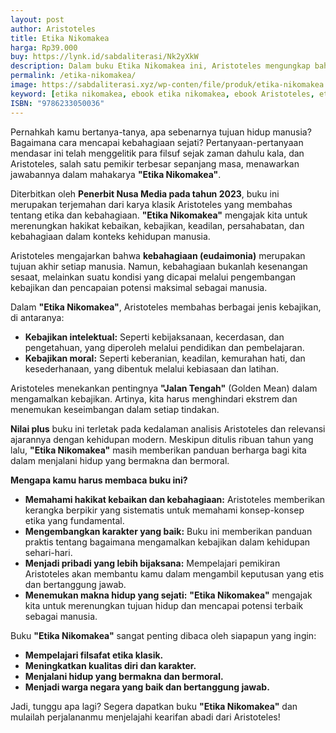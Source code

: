 ```yaml
---
layout: post
author: Aristoteles 
title: Etika Nikomakea
harga: Rp39.000
buy: https://lynk.id/sabdaliterasi/Nk2yXkW
description: Dalam buku Etika Nikomakea ini, Aristoteles mengungkap bahwa kebahagiaan terletak pada aktivitas jiwa yang terkait dengan kebajikan.
permalink: /etika-nikomakea/
image: https://sabdaliterasi.xyz/wp-conten/file/produk/etika-nikomakea.svg
keyword: [etika nikomakea, ebook etika nikomakea, ebook Aristoteles, etika nikomakea pdf, download ebook Aristoteles]
ISBN: "9786233050036"
---
```

<p>Pernahkah kamu bertanya-tanya, apa sebenarnya tujuan hidup manusia? Bagaimana cara mencapai kebahagiaan sejati? Pertanyaan-pertanyaan mendasar ini telah menggelitik para filsuf sejak zaman dahulu kala, dan Aristoteles, salah satu pemikir terbesar sepanjang masa, menawarkan jawabannya dalam mahakarya <strong>"Etika Nikomakea"</strong>.</p><p>Diterbitkan oleh <strong>Penerbit Nusa Media pada tahun 2023</strong>, buku ini merupakan terjemahan dari karya klasik Aristoteles yang membahas tentang etika dan kebahagiaan. <strong>"Etika Nikomakea"</strong> mengajak kita untuk merenungkan hakikat kebaikan, kebajikan, keadilan, persahabatan, dan kebahagiaan dalam konteks kehidupan manusia.</p><p>Aristoteles mengajarkan bahwa <strong>kebahagiaan (eudaimonia)</strong> merupakan tujuan akhir setiap manusia. Namun, kebahagiaan bukanlah kesenangan sesaat, melainkan suatu kondisi yang dicapai melalui pengembangan kebajikan dan pencapaian potensi maksimal sebagai manusia.</p><p>Dalam <strong>"Etika Nikomakea"</strong>, Aristoteles membahas berbagai jenis kebajikan, di antaranya:</p><ul><li><strong>Kebajikan intelektual:</strong> Seperti kebijaksanaan, kecerdasan, dan pengetahuan, yang diperoleh melalui pendidikan dan pembelajaran.</li><li><strong>Kebajikan moral:</strong> Seperti keberanian, keadilan, kemurahan hati, dan kesederhanaan, yang dibentuk melalui kebiasaan dan latihan.</li></ul><p>Aristoteles menekankan pentingnya <strong>"Jalan Tengah"</strong> (Golden Mean) dalam mengamalkan kebajikan. Artinya, kita harus menghindari ekstrem dan menemukan keseimbangan dalam setiap tindakan.</p><p><strong>Nilai plus</strong> buku ini terletak pada kedalaman analisis Aristoteles dan relevansi ajarannya dengan kehidupan modern. Meskipun ditulis ribuan tahun yang lalu, <strong>"Etika Nikomakea"</strong> masih memberikan panduan berharga bagi kita dalam menjalani hidup yang bermakna dan bermoral.</p><p><strong>Mengapa kamu harus membaca buku ini?</strong></p><ul><li><strong>Memahami hakikat kebaikan dan kebahagiaan:</strong> Aristoteles memberikan kerangka berpikir yang sistematis untuk memahami konsep-konsep etika yang fundamental.</li><li><strong>Mengembangkan karakter yang baik:</strong> Buku ini memberikan panduan praktis tentang bagaimana mengamalkan kebajikan dalam kehidupan sehari-hari.</li><li><strong>Menjadi pribadi yang lebih bijaksana:</strong> Mempelajari pemikiran Aristoteles akan membantu kamu dalam mengambil keputusan yang etis dan bertanggung jawab.</li><li><strong>Menemukan makna hidup yang sejati:</strong> <strong>"Etika Nikomakea"</strong> mengajak kita untuk merenungkan tujuan hidup dan mencapai potensi terbaik sebagai manusia.</li></ul><p>Buku <strong>"Etika Nikomakea"</strong> sangat penting dibaca oleh siapapun yang ingin:</p><ul><li><strong>Mempelajari filsafat etika klasik.</strong></li><li><strong>Meningkatkan kualitas diri dan karakter.</strong></li><li><strong>Menjalani hidup yang bermakna dan bermoral.</strong></li><li><strong>Menjadi warga negara yang baik dan bertanggung jawab.</strong></li></ul><p>Jadi, tunggu apa lagi? Segera dapatkan buku <strong>"Etika Nikomakea"</strong> dan mulailah perjalananmu menjelajahi kearifan abadi dari Aristoteles!</p>
